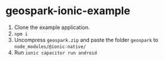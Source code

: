 # geospark-ionic-example

1. Clone the example application.
2. ```npm i```
3. Uncompress ```geospark.zip``` and paste the folder ```geospark``` to ```node_modules/@ionic-native/```
4. Run ```ionic capacitor run android```
